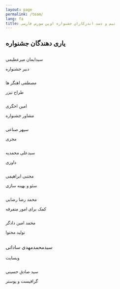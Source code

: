 ```yaml
---
layout: page
permalink: /team/
lang: fa
title: تیم و دست اندرکاران جشنواره اوپن سورس فارسی
---
```


## یاری‌ دهندگان جشنواره

<div class="container mt-5">
<div class="row">
<div class="col-12 mb-3">
<div class="festival-helper-container-image mx-auto my-2"><img class="img-fluid festival-helper-container-image" src="https://basemax.github.io/POSSF/public/assets/image/mirazimi2.jpg" alt=""></div>
<p class="w-100 text-center festival-helper-name font-weight-bold">سیدایمان میرعظیمی</p>
<p class="w-100 text-center">دبیر جشنواره</p>
</div>
</div>

<div class="row d-flex justify-content-center">
<div class="col-sm-2 col-4 mb-3">
<div class="festival-helper-container-image mx-auto my-2"><img class="img-fluid festival-helper-container-image" src="https://basemax.github.io/POSSF/public/assets/image/ahangarha.jpg" alt=""></div>
<p class="w-100 text-center festival-helper-name font-weight-bold">مصطفی اهنگر ها </p>
<p class="w-100 text-center">طراح تیزر</p>
</div>

<div class="col-sm-2 col-4 mb-3">
<div class="festival-helper-container-image mx-auto my-2"><img class="img-fluid festival-helper-container-image" src="https://basemax.github.io/POSSF/public/assets/image/okhgari2.jpg" alt=""></div>
<p class="w-100 text-center festival-helper-name font-weight-bold">امین اخگری</p>
<p class="w-100 text-center">مشاور جشنواره</p>
</div>

<div class="col-sm-2 col-4 mb-3">
<div class="festival-helper-container-image mx-auto my-2"><img class="img-fluid festival-helper-container-image" src="https://basemax.github.io/POSSF/public/assets/image/sanaee.jpg" alt=""></div>
<p class="w-100 text-center festival-helper-name font-weight-bold">سپهر صناعی</p>
<p class="w-100 text-center">مجری</p>
</div>
</div>

<div class="row">
<div class="col-sm-2 col-4 mb-3">
<div class="festival-helper-container-image mx-auto my-2"><img class="img-fluid festival-helper-container-image" src="https://basemax.github.io/POSSF/public/assets/image/mohammadiye.jpg" alt=""></div>
<p class="w-100 text-center festival-helper-name font-weight-bold">سیدعلی محمدیه</p>
<p class="w-100 text-center">داوری</p>
</div>

<div class="col-sm-2 col-4 mb-3">
<div class="festival-helper-container-image mx-auto my-2"><img class="img-fluid festival-helper-container-image" src="https://basemax.github.io/POSSF/public/assets/image/ebrahimi.jpg" alt=""></div>
<p class="w-100 text-center festival-helper-name font-weight-bold">مجتبی ابراهیمی</p>
<p class="w-100 text-center">سئو و بهینه سازی</p>
</div>

<div class="col-sm-2 col-4">
<div class="festival-helper-container-image mx-auto my-2"><img class="img-fluid festival-helper-container-image" src="https://basemax.github.io/POSSF/public/assets/image/rezaii.jpg" alt=""></div>
<p class="w-100 text-center festival-helper-name font-weight-bold">محمد رضا رضایی</p>
<p class="w-100 text-center">کمک برای امور متفرقه</p>
</div>

<div class="col-sm-2 col-4">
<div class="festival-helper-container-image mx-auto my-2"><img class="img-fluid festival-helper-container-image" src="https://basemax.github.io/POSSF/public/assets/image/dadgar.jpg" alt=""></div>
<p class="w-100 text-center festival-helper-name font-weight-bold">محمد امین دادگر</p>
<p class="w-100 text-center">تولید محتوا</p>
</div>

<div class="col-sm-2 col-4 mb-3">
<div class="festival-helper-container-image mx-auto my-2"><img class="img-fluid festival-helper-container-image" src="https://basemax.github.io/POSSF/public/assets/image/sadati.jpeg" alt=""></div>
<p class="w-100 text-center festival-helper-name font-weight-bold" style="font-size: 1rem">سیدمحمدمهدی ساداتی</p>
<p class="w-100 text-center">وبسایت</p>
</div>

<div class="col-sm-2 col-4">
<div class="festival-helper-container-image mx-auto my-2"><img class="img-fluid festival-helper-container-image" src="https://basemax.github.io/POSSF/public/assets/image/hoseini.jpg" alt=""></div>
<p class="w-100 text-center festival-helper-name font-weight-bold">سید صادق حسینی</p>
<p class="w-100 text-center">گرافیست و پوستر</p>
</div>
</div>
</div>
